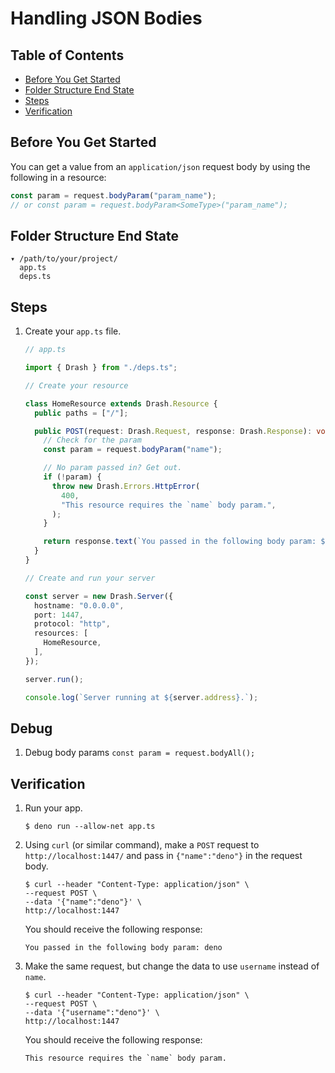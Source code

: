 # Handling JSON Bodies

## Table of Contents

- [Before You Get Started](#before-you-get-started)
- [Folder Structure End State](#folder-structure-end-state)
- [Steps](#steps)
- [Verification](#verification)

## Before You Get Started

You can get a value from an `application/json` request body by using the
following in a resource:

```typescript
const param = request.bodyParam("param_name");
// or const param = request.bodyParam<SomeType>("param_name");
```

## Folder Structure End State

```text
▾ /path/to/your/project/
  app.ts
  deps.ts
```

## Steps

1. Create your `app.ts` file.

   ```typescript
   // app.ts

   import { Drash } from "./deps.ts";

   // Create your resource

   class HomeResource extends Drash.Resource {
     public paths = ["/"];

     public POST(request: Drash.Request, response: Drash.Response): void {
       // Check for the param
       const param = request.bodyParam("name");

       // No param passed in? Get out.
       if (!param) {
         throw new Drash.Errors.HttpError(
           400,
           "This resource requires the `name` body param.",
         );
       }

       return response.text(`You passed in the following body param: ${param}`);
     }
   }

   // Create and run your server

   const server = new Drash.Server({
     hostname: "0.0.0.0",
     port: 1447,
     protocol: "http",
     resources: [
       HomeResource,
     ],
   });

   server.run();

   console.log(`Server running at ${server.address}.`);
   ```

## Debug
1. Debug body params
`const param = request.bodyAll();`

## Verification

1. Run your app.

   ```shell
   $ deno run --allow-net app.ts
   ```

2. Using `curl` (or similar command), make a `POST` request to
   `http://localhost:1447/` and pass in `{"name":"deno"}` in the request body.

   ```text
   $ curl --header "Content-Type: application/json" \
   --request POST \
   --data '{"name":"deno"}' \
   http://localhost:1447
   ```

   You should receive the following response:

   ```text
   You passed in the following body param: deno
   ```

3. Make the same request, but change the data to use `username` instead of
   `name`.

   ```text
   $ curl --header "Content-Type: application/json" \
   --request POST \
   --data '{"username":"deno"}' \
   http://localhost:1447
   ```

   You should receive the following response:

   ```text
   This resource requires the `name` body param.
   ```
